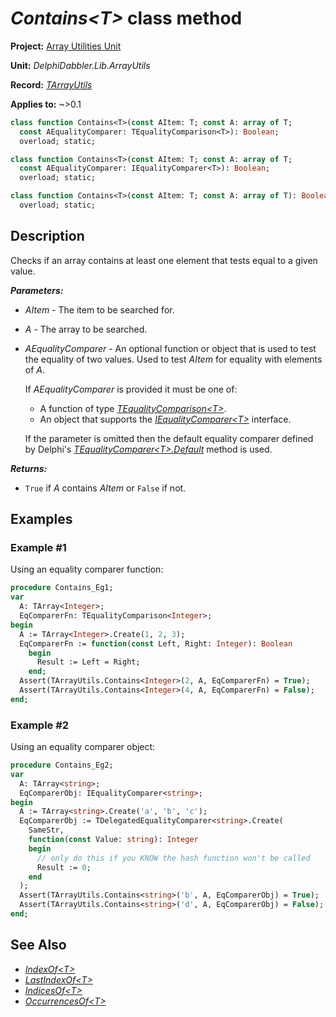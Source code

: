 # _Contains\<T\>_ class method

**Project:** [Array Utilities Unit](../API.md)

**Unit:** _DelphiDabbler.Lib.ArrayUtils_

**Record:** [_TArrayUtils_](./TArrayUtils.md)

**Applies to:** ~>0.1

```pascal
class function Contains<T>(const AItem: T; const A: array of T;
  const AEqualityComparer: TEqualityComparison<T>): Boolean;
  overload; static;

class function Contains<T>(const AItem: T; const A: array of T;
  const AEqualityComparer: IEqualityComparer<T>): Boolean;
  overload; static;

class function Contains<T>(const AItem: T; const A: array of T): Boolean;
  overload; static;
```

## Description

Checks if an array contains at least one element that tests equal to a given value.

***Parameters:***

* _AItem_ - The item to be searched for.

* _A_ - The array to be searched.

* _AEqualityComparer_ - An optional function or object that is used to test the equality of two values. Used to test _AItem_ for equality with elements of _A_.
    
    If _AEqualityComparer_ is provided it must be one of:

    * A function of type [_TEqualityComparison\<T\>_](./RTL.md#tequalitycomparisont-function-reference).
    * An object that supports the [_IEqualityComparer\<T\>_](./RTL.md#iequalitycomparert-interface) interface.

    If the parameter is omitted then the default equality comparer defined by Delphi's [_TEqualityComparer\<T\>.Default_](./RTL#tequalitycomparertdefault-class-method) method is used.

***Returns:***

* `True` if _A_ contains _AItem_ or `False` if not.

## Examples

### Example #1

Using an equality comparer function:

```pascal
procedure Contains_Eg1;
var
  A: TArray<Integer>;
  EqComparerFn: TEqualityComparison<Integer>;
begin
  A := TArray<Integer>.Create(1, 2, 3);
  EqComparerFn := function(const Left, Right: Integer): Boolean
    begin
      Result := Left = Right;
    end;
  Assert(TArrayUtils.Contains<Integer>(2, A, EqComparerFn) = True);
  Assert(TArrayUtils.Contains<Integer>(4, A, EqComparerFn) = False);
end;
```

### Example #2

Using an equality comparer object:

```pascal
procedure Contains_Eg2;
var
  A: TArray<string>;
  EqComparerObj: IEqualityComparer<string>;
begin
  A := TArray<string>.Create('a', 'b', 'c');
  EqComparerObj := TDelegatedEqualityComparer<string>.Create(
    SameStr,
    function(const Value: string): Integer
    begin
      // only do this if you KNOW the hash function won't be called
      Result := 0;
    end
  );
  Assert(TArrayUtils.Contains<string>('b', A, EqComparerObj) = True);
  Assert(TArrayUtils.Contains<string>('d', A, EqComparerObj) = False);
end;
```

## See Also

* [_IndexOf\<T\>_](./TArrayUtils-IndexOf.md)
* [_LastIndexOf\<T\>_](./TArrayUtils-LastIndexOf.md)
* [_IndicesOf\<T\>_](./TArrayUtils-IndicesOf.md)
* [_OccurrencesOf\<T\>_](./TArrayUtils-OccurrencesOf.md)
